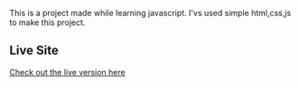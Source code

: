 This is a project made while learning javascript. 
I'vs used simple html,css,js to make this project. 
## Live Site
[Check out the live version here](https://fit-track-1244.netlify.app/)

